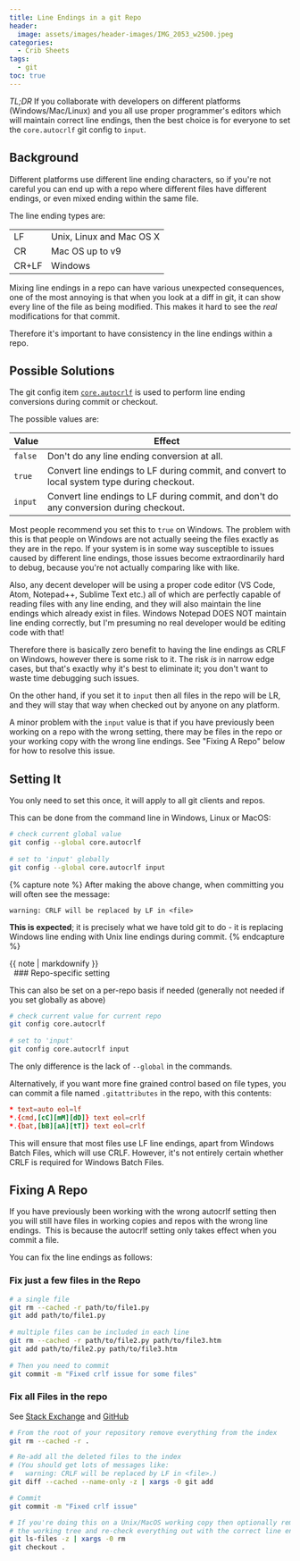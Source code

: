 ```yaml
---
title: Line Endings in a git Repo
header:
  image: assets/images/header-images/IMG_2053_w2500.jpeg
categories:
  - Crib Sheets
tags:
  - git
toc: true
---
```

_TL;DR_ If you collaborate with developers on different platforms (Windows/Mac/Linux) and you all use proper programmer's editors which will maintain correct line endings, then the best choice is for everyone to set the `core.autocrlf` git config to `input`.

## Background

Different platforms use different line ending characters, so if you're not careful you can end up with a repo where different files have different endings, or even mixed ending within the same file.

The line ending types are:
<table>
  <tr>
    <td>LF</td>
    <td>Unix, Linux and Mac OS X</td>
  </tr>
  
  <tr>
    <td>CR</td>
    <td>Mac OS up to v9</td>
  </tr>
  
  <tr>
    <td>CR+LF</td>
    <td>Windows</td>
  </tr>
</table>

Mixing line endings in a repo can have various unexpected consequences, one of the most annoying is that when you look at a diff in git, it can show every line of the file as being modified. This makes it hard to see the _real_ modifications for that commit.

Therefore it's important to have consistency in the line endings within a repo.


## Possible Solutions

The git config item [`core.autocrlf`](https://git-scm.com/book/en/v2/Customizing-Git-Git-Configuration#_core_autocrlf) is used to perform line ending conversions during commit or checkout.

The possible values are:

| Value  | Effect  |
| -----  | ------  |
| `false`  | Don't do any line ending conversion at all. |
| `true`   | Convert line endings to LF during commit, and convert to local system type during checkout. |
| `input`  | Convert line endings to LF during commit, and don't do any conversion during checkout. |

Most people recommend you set this to `true` on Windows.  The problem with this is that people on Windows are not actually seeing the files exactly as they are in the repo.  If your system is in some way susceptible to issues caused by different line endings, those issues become extraordinarily hard to debug, because you're not actually comparing like with like.

Also, any decent developer will be using a proper code editor (VS Code, Atom, Notepad++, Sublime Text etc.) all of which are perfectly capable of reading files with any line ending, and they will also maintain the line endings which already exist in files.  Windows Notepad DOES NOT maintain line ending correctly, but I'm presuming no real developer would be editing code with that!

Therefore there is basically zero benefit to having the line endings as CRLF on Windows, however there is some risk to it. The risk _is_ in narrow edge cases, but that's exactly why it's best to eliminate it; you don't want to waste time debugging such issues.

On the other hand, if you set it to `input` then all files in the repo will be LR, and they will stay that way when checked out by anyone on any platform.

A minor problem with the `input` value is that if you have previously been working on a repo with the wrong setting, there may be files in the repo or your working copy with the wrong line endings.  See "Fixing A Repo" below for how to resolve this issue.


## Setting It

You only need to set this once, it will apply to all git clients and repos.

This can be done from the command line in Windows, Linux or MacOS:

```bash
# check current global value
git config --global core.autocrlf
 
# set to 'input' globally
git config --global core.autocrlf input
```

{% capture note %}
After making the above change, when committing you will often see the message:

```
warning: CRLF will be replaced by LF in <file>
```

**This is expected**; it is precisely what we have told git to do - it is replacing Windows line ending with Unix line endings during commit.
{% endcapture %}

<div class="notice--warning">{{ note | markdownify }}</div>
 
### Repo-specific setting

This can also be set on a per-repo basis if needed (generally not needed if you set globally as above)

```bash
# check current value for current repo
git config core.autocrlf
 
# set to 'input'
git config core.autocrlf input
```

The only difference is the lack of `--global` in the commands.

Alternatively, if you want more fine grained control based on file types, you can commit a file named `.gitattributes` in the repo, with this contents:

```conf
* text=auto eol=lf
*.{cmd,[cC][mM][dD]} text eol=crlf
*.{bat,[bB][aA][tT]} text eol=crlf
```

This will ensure that most files use LF line endings, apart from Windows Batch Files, which will use CRLF. However, it's not entirely certain whether CRLF is required for Windows Batch Files.


## Fixing A Repo

If you have previously been working with the wrong autocrlf setting then you will still have files in working copies and repos with the wrong line endings.  This is because the autocrlf setting only takes effect when you commit a file.

You can fix the line endings as follows:

### Fix just a few files in the Repo

```bash
# a single file
git rm --cached -r path/to/file1.py 
git add path/to/file1.py 
 
# multiple files can be included in each line
git rm --cached -r path/to/file2.py path/to/file3.htm
git add path/to/file2.py path/to/file3.htm
 
# Then you need to commit
git commit -m "Fixed crlf issue for some files"
```

### Fix all Files in the repo

See [Stack Exchange](https://stackoverflow.com/questions/1510798/trying-to-fix-line-endings-with-git-filter-branch-but-having-no-luck/1511273#1511273) and [GitHub](https://help.github.com/en/github/using-git/configuring-git-to-handle-line-endings#platform-all)

```bash
# From the root of your repository remove everything from the index
git rm --cached -r .

# Re-add all the deleted files to the index
# (You should get lots of messages like:
#   warning: CRLF will be replaced by LF in <file>.)
git diff --cached --name-only -z | xargs -0 git add

# Commit
git commit -m "Fixed crlf issue"

# If you're doing this on a Unix/MacOS working copy then optionally remove
# the working tree and re-check everything out with the correct line endings.
git ls-files -z | xargs -0 rm
git checkout .
```

